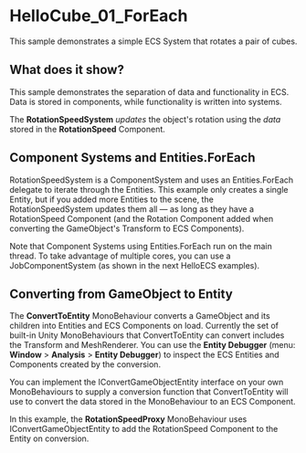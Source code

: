 # HelloCube_01_ForEach

This sample demonstrates a simple ECS System that rotates a pair of cubes. 

## What does it show?

This sample demonstrates the separation of data and functionality in ECS. 
Data is stored in components, while functionality is written into systems.

The **RotationSpeedSystem** *updates* the object's rotation using the *data* stored in the **RotationSpeed** Component.

## Component Systems and Entities.ForEach

RotationSpeedSystem is a ComponentSystem and uses an Entities.ForEach delegate to iterate through the Entities. This example only creates a single Entity, but if you added more Entities to the scene, the RotationSpeedSystem updates them all — as long as they have a RotationSpeed Component (and the Rotation Component added when converting the GameObject's Transform to ECS Components).

Note that Component Systems using Entities.ForEach run on the main thread. To take advantage of multiple cores, you can use a JobComponentSystem (as shown in the next HelloECS examples).

## Converting from GameObject to Entity
 
 The **ConvertToEntity** MonoBehaviour converts a GameObject and its children into Entities and ECS Components on load. Currently the set of built-in Unity MonoBehaviours that ConvertToEntity can convert includes the Transform and  MeshRenderer. You can use the **Entity Debugger** (menu: **Window** > **Analysis** > **Entity Debugger**) to inspect the ECS Entities and Components created by the conversion.
 
 You can implement the IConvertGameObjectEntity interface on your own MonoBehaviours to supply a conversion function that ConvertToEntity will use to convert the data  stored in the MonoBehaviour to an ECS Component. 
 
 In this example, the **RotationSpeedProxy** MonoBehaviour uses IConvertGameObjectEntity to add the RotationSpeed Component to the Entity on conversion.


